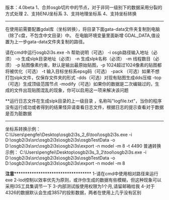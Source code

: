 版本：4.0beta
1、合并osgb切片中的节点，对于非同一级别下的数据采用分裂的方式处理
2、支持ENU坐标系
3、支持地理坐标系
4、支持坐标转换

-----------------------------------------------------------------------------
在使用前需要配置gdal库（坐标转换），将目录下面gata-data文件夹复制到电脑（除了c盘，不包含中文目录）中。
在电脑环境变量里面新增 GDAL_DATA,值设置为上一步gata-data文件夹复制的路径。

请在cmd中运行osgb2i3s.exe
        -h 帮助说明（可选）
        -i osgb路径输入地址（必须）
        -o 生成slpk目录地址（必须）
        -n 生成slpk名称（必须）
        -m 线程数目（必须）
        -p 贴图像素约束，默认是输出最原始贴图，-p 1024超过1024像素的贴图都将被优化（可选）
        -t 输入目标坐标系epsg码（可选）
        -pack （可选）如果不想打包slpk文件，仅保存文件夹的形式
        -dds（可选）对现有贴图生成dds压缩
        -top（可选）生成顶级范围节点
        -modify（可选）如果你的数据是二次编辑过的，生成的文件出现贴图混乱的现象，你可以启用这一项来解决该问题

**运行日志文件在生成slpk目录的上一级目录 ，名称叫"logfile.txt"，当你的程序没有运行成功或者得到的结果怪异请查看日志文件，根据日志的提示查看对于数据是否为脏数据

-----------------------------------------------------------------------------
坐标系转换示例：
C:\Users\pengfei\Desktop\osgb2i3s_2_6\tool\osgb2i3s.exe -i D:\osgb2i3s\src\osgb2i3s\osgb2i3s\osgbTestData -o D:\osgb2i3s\src\osgb2i3s\osgb2i3s\export -n model -m 8 -t 4490
普通转换示例：
C:\Users\pengfei\Desktop\osgb2i3s_3_2\tool\osgb2i3s.exe -i D:\osgb2i3s\src\osgb2i3s\osgb2i3s\osgbTestData -o D:\osgb2i3s\src\osgb2i3s\osgb2i3s\export -n model -m 8

****************************************************************注意***************************************************************************************************
1-请在cmd中使用相对路径来运行exe
2-lod控制以效率优先为原则，或许你生成的数据有些模糊，但这种现象可以采用I3S工具集调节一下
3-内部测试版使用权限为1个月,请留邮箱给我
4-对于4326的数据默认会生成3857的投影数据，两者在使用上几乎没有区别

